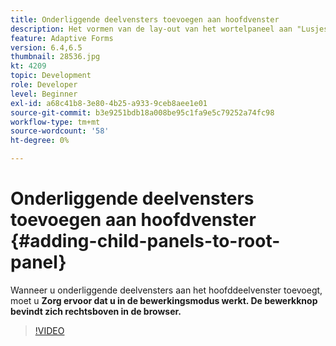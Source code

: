 ```yaml
---
title: Onderliggende deelvensters toevoegen aan hoofdvenster
description: Het vormen van de lay-out van het wortelpaneel aan "Lusjes op Linker"en voeg kindpanelen aan het wortelpaneel toe.
feature: Adaptive Forms
version: 6.4,6.5
thumbnail: 28536.jpg
kt: 4209
topic: Development
role: Developer
level: Beginner
exl-id: a68c41b8-3e80-4b25-a933-9ceb8aee1e01
source-git-commit: b3e9251bdb18a008be95c1fa9e5c79252a74fc98
workflow-type: tm+mt
source-wordcount: '58'
ht-degree: 0%

---
```


# Onderliggende deelvensters toevoegen aan hoofdvenster {#adding-child-panels-to-root-panel}

Wanneer u onderliggende deelvensters aan het hoofddeelvenster toevoegt, moet u **Zorg ervoor dat u in de bewerkingsmodus werkt. De bewerkknop bevindt zich rechtsboven in de browser.**


>[!VIDEO](https://video.tv.adobe.com/v/28536?quality=12&learn=on)
